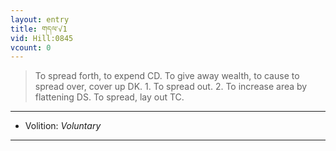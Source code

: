 ```yaml
---
layout: entry
title: གདལ་√1
vid: Hill:0845
vcount: 0
---
```

> To spread forth, to expend CD\. To give away wealth, to cause to spread over, cover up DK\. 1\. To spread out\. 2\. To increase area by flattening DS\. To spread, lay out TC\.

---
* Volition: _Voluntary_

---

